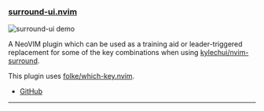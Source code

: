 <h3 id="new-surround-ui.nvim">
  <a href="#new-surround-ui.nvim">
    <span class="icon-text">
      <span class="icon">
        <i class="fa-solid fa-book"></i>
      </span>
    </span>
    <span>surround-ui.nvim</span>
  </a>
</h3>

![surround-ui demo](https://user-images.githubusercontent.com/226654/215343170-a2d9da04-0de2-4a9f-9eb2-72f136ebe9cf.gif)

A NeoVIM plugin which can be used as a training aid or leader-triggered replacement for
some of the key combinations when using
[kylechui/nvim-surround](https://github.com/kylechui/nvim-surround).

This plugin uses [folke/which-key.nvim](https://github.com/folke/which-key.nvim).

- [GitHub](https://github.com/roobert/surround-ui.nvim)

---
